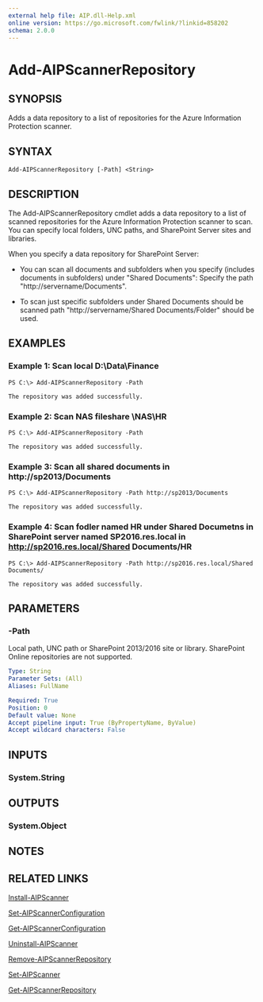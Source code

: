 ```yaml
---
external help file: AIP.dll-Help.xml
online version: https://go.microsoft.com/fwlink/?linkid=858202
schema: 2.0.0
---
```


# Add-AIPScannerRepository

## SYNOPSIS
Adds a data repository to a list of repositories for the Azure Information Protection scanner. 

## SYNTAX

```
Add-AIPScannerRepository [-Path] <String>
```

## DESCRIPTION
The Add-AIPScannerRepository cmdlet adds a data repository to a list of scanned repositories for the Azure Information Protection scanner to scan. You can specify local folders, UNC paths, and SharePoint Server sites and libraries. 

When you specify a data repository for SharePoint Server:

- You can scan all documents and subfolders when you specify (includes documents in subfolders) under "Shared Documents": Specify the path "http://servername/Documents".

- To scan just specific subfolders under Shared Documents should be scanned path "http://servername/Shared Documents/Folder" should be used.

## EXAMPLES

### Example 1: Scan local D:\Data\Finance

```
PS C:\> Add-AIPScannerRepository -Path 

The repository was added successfully.
```

### Example 2: Scan NAS fileshare \\NAS\HR

```
PS C:\> Add-AIPScannerRepository -Path 

The repository was added successfully.
```

### Example 3: Scan all shared documents in http://sp2013/Documents

```
PS C:\> Add-AIPScannerRepository -Path http://sp2013/Documents

The repository was added successfully.
```

### Example 4: Scan fodler named HR under Shared Documetns in SharePoint server named SP2016.res.local in http://sp2016.res.local/Shared Documents/HR

```
PS C:\> Add-AIPScannerRepository -Path http://sp2016.res.local/Shared Documents/

The repository was added successfully.
```

## PARAMETERS

### -Path
Local path, UNC path or SharePoint 2013/2016 site or library. SharePoint Online repositories are not supported.

```yaml
Type: String
Parameter Sets: (All)
Aliases: FullName

Required: True
Position: 0
Default value: None
Accept pipeline input: True (ByPropertyName, ByValue)
Accept wildcard characters: False
```

## INPUTS

### System.String


## OUTPUTS

### System.Object

## NOTES

## RELATED LINKS

[Install-AIPScanner](./Install-AIPScanner.md)

[Set-AIPScannerConfiguration](./Set-AIPScannerConfiguration.md)

[Get-AIPScannerConfiguration](./Get-AIPScannerConfiguration.md)

[Uninstall-AIPScanner](./Uninstall-AIPScanner.md)

[Remove-AIPScannerRepository](./Remove-AIPScannerRepository.md)

[Set-AIPScanner](./Set-AIPScanner.md)

[Get-AIPScannerRepository](./Get-AIPScannerRepository.md)
